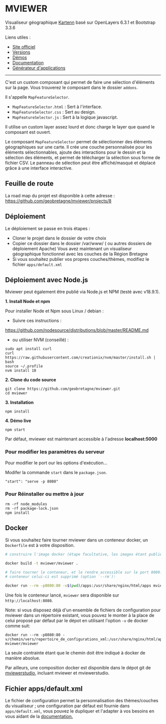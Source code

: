 MVIEWER
=============

Visualiseur géographique [Kartenn](https://kartenn.region-bretagne.fr/demo/) basé sur OpenLayers 6.3.1 et Bootstrap 3.3.6

Liens utiles :
* [Site officiel](https://mviewer.netlify.com/)
* [Versions](https://github.com/geobretagne/mviewer/releases/)
* [Démos](http://kartenn.region-bretagne.fr/kartoviz/demo/)
* [Documentation](http://mviewerdoc.readthedocs.io/fr/stable/)
* [Générateur d'applications](https://github.com/geobretagne/mviewerstudio/)

-----------

C'est un custom composant qui permet de faire une sélection d'éléments sur la page. Vous trouverez le composant dans le dossier `addons`. 

Il s'appelle `MapFeatureSelector`.

- `MapFeatureSelector.html` : Sert à l'interface.
- `MapFeatureSelector.css` : Sert au design.
- `MapFeatureSelector.js` : Sert à la logique javascript.

Il utilise un custom layer assez lourd et donc charge le layer que quand le composant est ouvert.

Le composant `MapFeatureSelector` permet de sélectionner des éléments géographiques sur une carte. Il crée une couche personnalisée pour les éléments sélectionnables, ajoute des interactions pour le dessin et la sélection des éléments, et permet de télécharger la sélection sous forme de fichier CSV. Le panneau de sélection peut être affiché/masqué et déplacé grâce à une interface interactive.

Feuille de route
-----------
La road map du projet est disponible à cette adresse : https://github.com/geobretagne/mviewer/projects/8

Déploiement
-----------

Le déploiement se passe en trois étapes :
* Cloner le projet dans le dossier de votre choix
* Copier ce dossier dans le dossier /var/www/ ( ou autres dossiers de déploiement Apache)
  Vous avez maintenant un visualiseur géographique fonctionnel avec les couches de la Région Bretagne
* Si vous souhaitez publier vos propres couches/thèmes, modifiez le fichier `apps/default.xml`


Déploiement avec Node.js
-----------

Mviewer peut également être publié via Node.js et NPM (testé avec v18.9.1).

**1. Install Node et npm**
  
Pour installer Node et Npm sous Linux / debian : 

- Suivre ces instructions :

https://github.com/nodesource/distributions/blob/master/README.md

- ou utiliser NVM (conseillé) :

```
sudo apt install curl 
curl https://raw.githubusercontent.com/creationix/nvm/master/install.sh | bash
source ~/.profile
nvm install 18
```

**2. Clone du code source**

```
git clone https://github.com/geobretagne/mviewer.git
cd mviewer
```

**3. Installation**

```
npm install
```

**4. Démo live**

`npm start`

Par défaut, mviewer est maintenant accessible à l'adresse **localhost:5000**

### Pour modifier les paramètres du serveur

Pour modifier le port our les options d'exécution...

Modifer la commande `start` dans le `package.json`.

`"start": "serve -p 8080"`

### Pour Réinstaller ou mettre à jour

```
rm -rf node_modules
rm -rf package-lock.json
npm install
```

## Docker

Si vous souhaitez faire tourner mviewer dans un conteneur docker, un `Dockerfile` est à votre disposition.


```bash
# construire l'image docker (étape facultative, les images étant publiées sur [docker-hub](https://hub.docker.com/r/mviewer/mviewer))

docker build -t mviewer/mviewer .

# faire tourner le conteneur, et le rendre accessible sur le port 8080. A l'arret du
# conteneur celui-ci est supprimé (option `--rm`):

docker run --rm -p8080:80 -v$(pwd)/apps:/usr/share/nginx/html/apps mviewer/mviewer
```

Une fois le conteneur lancé, `mviewer` sera disponible sur `http://localhost:8080`.

Note: si vous disposez déjà d'un ensemble de fichiers de configuration pour
mviewer dans un répertoire existant, vous pouvez le monter à la place de celui
proposé par défaut par le dépot en utilisant l'option `-v` de docker comme suit:

```
docker run --rm -p8080:80 -v/chemin/vers/repertoire_de_configurations_xml:/usr/share/nginx/html/apps mviewer/mviewer
```

La seule contrainte étant que le chemin doit être indiqué à docker de manière absolue.

Par ailleurs, une composition docker est disponible dans le dépot git de
[mviewerstudio](https://github.com/geobretagne/mviewerstudio), incluant mviewer
et mviewerstudio.

Fichier apps/default.xml
------------------------

Le fichier de configuration permet la personnalisation des thèmes/couches du visualiseur ; une configuration par
défaut est fournie dans `apps/default.xml`, vous pouvez le dupliquer et l'adapter à vos besoins en vous aidant de la [documentation.](http://mviewerdoc.readthedocs.io/fr/latest/)
